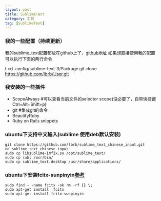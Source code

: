 ```yaml
---
layout: post
title: SublimeText
category: 工具
tag: [SublimeText]
---
```


### 我的一些配置（持续更新）

我的sublime_text配置都放在github上了，[github地址](https://github.com/lbrb/User)
如果想直接使用我的配置可以执行下面的两行命令

t	cd .config/sublime-text-3/Package
	git clone https://github.com/lbrb/User.git
	
### 我安装的一些插件

- Scope​Always #可以查看当前文件的selector scope(没必要了，自带快捷键Ctrl+Alt+Shift+p)
- git #集成git的命令
- BeautifyRuby
- Ruby on Rails snippets

### ubuntu下支持中文输入(sublime 使用deb默认安装)

	git clone https://github.com/lbrb/sublime_text_chinese_input.git
	cd sublime_text_chinese_input
	sudo cp libsublime-imfix.so /opt/sublime_text/
	sudo cp subl /usr/bin/
	sudo cp sublime_text.desktop /usr/share/applications/

### ubuntu下安装fcitx-sunpinyin[参考](http://freetstar.com/ubuntu-most-use-friendly-fcitx-sunpinyin/)
	
	sudo find ~ -name fcitx -ok rm -rf {} \;
	sudo apt-get install  fcitx
	sudo apt-get install fcitx-sunpinyin